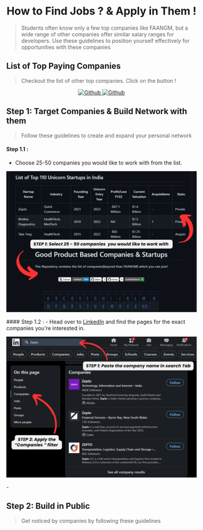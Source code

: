 <h1 align="center">
    How to Find Jobs ?  & Apply in Them !
</h1>

> Students often know only a few top companies like FAANGM, but a wide range of other companies offer similar salary ranges for developers. Use these guidelines to position yourself effectively for opportunities with these companies

## List of Top Paying Companies 
> Checkout the list of other top companies. Click on the button ! 

<p align="center">
    <a href="https://github.com/Developer-RONNIE/List-of-Top-Unicorn-Startups-India"  align="left" alt="Github" title="github">
        <img src="https://img.shields.io/badge/Top--Unicorn--Startups--India-D2B48C?style=for-the-badge&logo=github&logoColor=white" alt="Github"/>
    </a>
    <a href="https://github.com/Developer-RONNIE/BeyondFAANGM"  align="left" alt="Github" title="github">
        <img src="https://img.shields.io/badge/400+--product--based--companies-D2B48C?style=for-the-badge&logo=github&logoColor=white" alt="Github"/>
    </a>  
</p>


## Step 1: Target Companies & Build Network with them 

> Follow these guidelines to create and expand your personal network

#### Step 1.1 : 
- Choose 25-50 companies you would like to work with from the list. 
<p align="center">
  <a name="logo">
    <img src="https://github.com/Developer-RONNIE/Full-stack-dev-Roadmap/blob/main/assets/Select.company.png" alt="Select Companies" width="750">
  </a>
</p>
#### Step 1.2 : 
- Head over to <a href="https://www.linkedin.com/" target="_blank">LinkedIn</a> and find the pages for the exact companies you're interested in.

<p align="center">
  <a name="logo">
    <img src="https://github.com/Developer-RONNIE/Full-stack-dev-Roadmap/blob/main/assets/search%20comapny.png" alt="Search company guide" width="750">
  </a>
</p>
- 


## Step 2: Build in Public 

> Get noticed by companies by following these guidelines